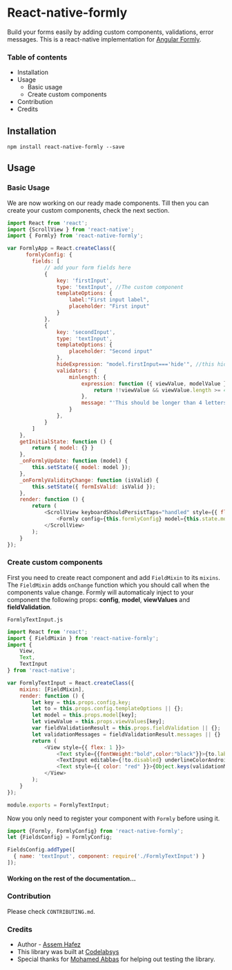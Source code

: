 React-native-formly
===================

Build your forms easily by adding custom components, validations, error messages. 
This is a react-native implementation for [Angular Formly](https://github.com/formly-js/angular-formly). 
### Table of contents
* Installation
* Usage
	* Basic usage 
	* Create custom components
* Contribution
* Credits 

## Installation
```
npm install react-native-formly --save
```
## Usage
### Basic Usage
We are now working on our ready made components. Till then you can create your custom components, check the next section.
```js
import React from 'react';
import {ScrollView } from 'react-native';
import { Formly} from 'react-native-formly';

var FormlyApp = React.createClass({
      formlyConfig: {
        fields: [
            // add your form fields here
            {
                key: 'firstInput',
                type: 'textInput', //The custom component
                templateOptions: {
                    label:"First input label",
                    placeholder: "First input"
                }
            },
            {
                key: 'secondInput',
                type: 'textInput',
                templateOptions: {
                    placeholder: "Second input"
                },
                hideExpression: "model.firstInput==='hide'", //this hides the input when the first input value equals 'hide'
                validators: {
                    minlength: {
                        expression: function ({ viewValue, modelValue }) {
                            return !!viewValue && viewValue.length >= 4 ;
                        },
                        message: "'This should be longer than 4 letters'"
                    }
                },
            }
        ]
    },
    getInitialState: function () {
        return { model: {} }
    },
    _onFormlyUpdate: function (model) {
        this.setState({ model: model });
    },
    _onFormlyValidityChange: function (isValid) {
        this.setState({ formIsValid: isValid });
    },
    render: function () {
        return (
            <ScrollView keyboardShouldPersistTaps="handled" style={{ flex: 1 }}>
                <Formly config={this.formlyConfig} model={this.state.model} onFormlyUpdate={this._onFormlyUpdate} onFormlyValidityChange={this._onFormlyValidityChange} />
            </ScrollView>
        );
    }
});

```

### Create custom components
First you need to create react component and add `FieldMixin` to its `mixins`. The `FieldMixin` adds `onChange` function which you should call when the components value change.  Formly will automaticaly inject to your component the following props: **config**, **model**, **viewValues** and **fieldValidation**.  

`FormlyTextInput.js` 
```js
import React from 'react';
import { FieldMixin } from 'react-native-formly';
import {
    View,
    Text,
    TextInput
} from 'react-native';

var FormlyTextInput = React.createClass({
    mixins: [FieldMixin],
    render: function () {
        let key = this.props.config.key;
        let to = this.props.config.templateOptions || {};
        let model = this.props.model[key];
        let viewValue = this.props.viewValues[key];
        var fieldValidationResult = this.props.fieldValidation || {};
        let validationMessages = fieldValidationResult.messages || {}
        return (
            <View style={{ flex: 1 }}>
                <Text style={{fontWeight:"bold",color:"black"}}>{to.label}</Text>
                <TextInput editable={!to.disabled} underlineColorAndroid={fieldValidationResult.isValid ? "green" : "red"} value={model || viewValue} placeholder={to.placeholder} onChangeText={this.onChange} />
                <Text style={{ color: "red" }}>{Object.keys(validationMessages).length != 0 ? Object.values(validationMessages)[0] : null}</Text>
            </View>
        );
    }
});

module.exports = FormlyTextInput;
```
Now you only need to register your component with `Formly` before using it.

```js
import {Formly, FormlyConfig} from 'react-native-formly';
let {FieldsConfig} = FormlyConfig;

FieldsConfig.addType([
  { name: 'textInput', component: require('./FormlyTextInput') }
]);
```
#### **Working on the rest of the documentation...** 

### Contribution
Please check `CONTRIBUTING.md`.

### Credits
* Author - [Assem Hafez](https://github.com/Assem-Hafez)
* This library was built at [Codelabsys](http://www.codelabsys.com/)
* Special thanks for [Mohamed Abbas](https://github.com/Mohamed-Abbas) for helping out testing the library.
